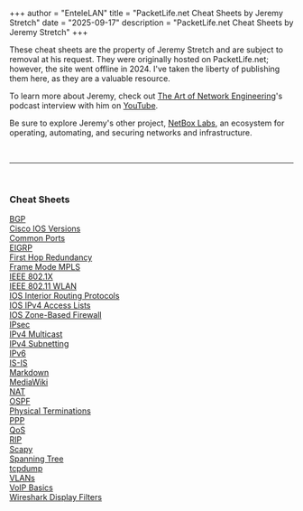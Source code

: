 +++
author = "EnteleLAN"
title = "PacketLife.net Cheat Sheets by Jeremy Stretch"
date = "2025-09-17"
description = "PacketLife.net Cheat Sheets by Jeremy Stretch"
+++

These cheat sheets are the property of Jeremy Stretch and are subject to removal at his request. They were originally hosted on PacketLife.net; however, the site went offline in 2024. I've taken the liberty of publishing them here, as they are a valuable resource.

To learn more about Jeremy, check out <a href="https://artofnetworkengineering.com" target="_blank">The Art of Network Engineering</a>'s podcast interview with him on <a href="https://www.youtube.com/watch?v=HYIT5nvWpQA" target="_blank">YouTube</a>.

Be sure to explore Jeremy's other project, <a href="https://netboxlabs.com/" target="_blank">NetBox Labs</a>, an ecosystem for operating, automating, and securing networks and infrastructure.

<br>

---

<br>

### Cheat Sheets

<a href="../../../static/files/BGP.pdf" target="_blank">BGP</a>  
<a href="/files/Cisco_IOS_Versions.pdf" target="_blank">Cisco IOS Versions</a>  
<a href="/files/common_ports.pdf" target="_blank">Common Ports</a>  
<a href="/files/EIGRP.pdf" target="_blank">EIGRP</a>  
<a href="/files/First_Hop_Redundancy.pdf" target="_blank">First Hop Redundancy</a>  
<a href="/files/Frame_Mode_MPLS.pdf" target="_blank">Frame Mode MPLS</a>  
<a href="/files/IEEE_802.1X.pdf" target="_blank">IEEE 802.1X</a>  
<a href="/files/IEEE_802.11_WLAN.pdf" target="_blank">IEEE 802.11 WLAN</a>  
<a href="/files/IOS_Interior_Routing_Protocols.pdf" target="_blank">IOS Interior Routing Protocols</a>  
<a href="/files/IOS_IPv4_Access_Lists.pdf" target="_blank">IOS IPv4 Access Lists</a>  
<a href="/files/IOS_Zone-Based_Firewall.pdf" target="_blank">IOS Zone-Based Firewall</a>  
<a href="/files/IPsec.pdf" target="_blank">IPsec</a>  
<a href="/files/IPv4_Multicast.pdf" target="_blank">IPv4 Multicast</a>  
<a href="/files/IPv4_Subnetting.pdf" target="_blank">IPv4 Subnetting</a>  
<a href="/files/IPv6.pdf" target="_blank">IPv6</a>  
<a href="/files/IS-IS.pdf" target="_blank">IS-IS</a>  
<a href="/files/Markdown.pdf" target="_blank">Markdown</a>  
<a href="/files/MediaWiki.pdf" target="_blank">MediaWiki</a>  
<a href="/files/NAT.pdf" target="_blank">NAT</a>  
<a href="/files/OSPF.pdf" target="_blank">OSPF</a>  
<a href="/files/physical_terminations.pdf" target="_blank">Physical Terminations</a>  
<a href="/files/PPP.pdf" target="_blank">PPP</a>  
<a href="/files/QoS.pdf" target="_blank">QoS</a>  
<a href="/files/RIP.pdf" target="_blank">RIP</a>  
<a href="/files/scapy.pdf" target="_blank">Scapy</a>  
<a href="/files/Spanning_Tree.pdf" target="_blank">Spanning Tree</a>  
<a href="/files/tcpdump.pdf" target="_blank">tcpdump</a>  
<a href="/files/VLANs.pdf" target="_blank">VLANs</a>  
<a href="/files/VOIP_Basics.pdf" target="_blank">VoIP Basics</a>  
<a href="/files/Wireshark_Display_Filters.pdf" target="_blank">Wireshark Display Filters</a>
